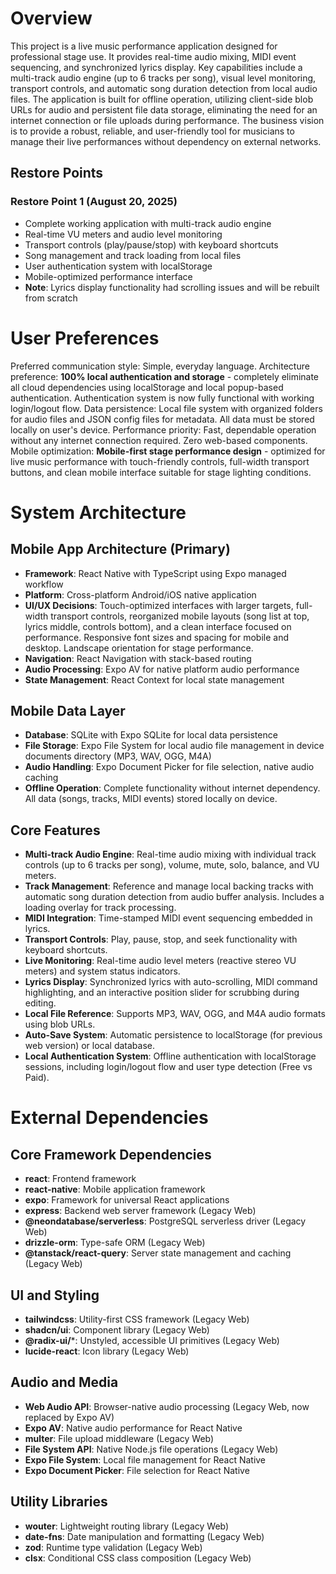 # Overview

This project is a live music performance application designed for professional stage use. It provides real-time audio mixing, MIDI event sequencing, and synchronized lyrics display. Key capabilities include a multi-track audio engine (up to 6 tracks per song), visual level monitoring, transport controls, and automatic song duration detection from local audio files. The application is built for offline operation, utilizing client-side blob URLs for audio and persistent file data storage, eliminating the need for an internet connection or file uploads during performance. The business vision is to provide a robust, reliable, and user-friendly tool for musicians to manage their live performances without dependency on external networks.

## Restore Points

### Restore Point 1 (August 20, 2025)
- Complete working application with multi-track audio engine
- Real-time VU meters and audio level monitoring  
- Transport controls (play/pause/stop) with keyboard shortcuts
- Song management and track loading from local files
- User authentication system with localStorage
- Mobile-optimized performance interface
- **Note**: Lyrics display functionality had scrolling issues and will be rebuilt from scratch

# User Preferences

Preferred communication style: Simple, everyday language.
Architecture preference: **100% local authentication and storage** - completely eliminate all cloud dependencies using localStorage and local popup-based authentication. Authentication system is now fully functional with working login/logout flow.
Data persistence: Local file system with organized folders for audio files and JSON config files for metadata. All data must be stored locally on user's device.
Performance priority: Fast, dependable operation without any internet connection required. Zero web-based components.
Mobile optimization: **Mobile-first stage performance design** - optimized for live music performance with touch-friendly controls, full-width transport buttons, and clean mobile interface suitable for stage lighting conditions.

# System Architecture

## Mobile App Architecture (Primary)
- **Framework**: React Native with TypeScript using Expo managed workflow
- **Platform**: Cross-platform Android/iOS native application
- **UI/UX Decisions**: Touch-optimized interfaces with larger targets, full-width transport controls, reorganized mobile layouts (song list at top, lyrics middle, controls bottom), and a clean interface focused on performance. Responsive font sizes and spacing for mobile and desktop. Landscape orientation for stage performance.
- **Navigation**: React Navigation with stack-based routing
- **Audio Processing**: Expo AV for native platform audio performance
- **State Management**: React Context for local state management

## Mobile Data Layer
- **Database**: SQLite with Expo SQLite for local data persistence
- **File Storage**: Expo File System for local audio file management in device documents directory (MP3, WAV, OGG, M4A)
- **Audio Handling**: Expo Document Picker for file selection, native audio caching
- **Offline Operation**: Complete functionality without internet dependency. All data (songs, tracks, MIDI events) stored locally on device.

## Core Features
- **Multi-track Audio Engine**: Real-time audio mixing with individual track controls (up to 6 tracks per song), volume, mute, solo, balance, and VU meters.
- **Track Management**: Reference and manage local backing tracks with automatic song duration detection from audio buffer analysis. Includes a loading overlay for track processing.
- **MIDI Integration**: Time-stamped MIDI event sequencing embedded in lyrics.
- **Transport Controls**: Play, pause, stop, and seek functionality with keyboard shortcuts.
- **Live Monitoring**: Real-time audio level meters (reactive stereo VU meters) and system status indicators.
- **Lyrics Display**: Synchronized lyrics with auto-scrolling, MIDI command highlighting, and an interactive position slider for scrubbing during editing.
- **Local File Reference**: Supports MP3, WAV, OGG, and M4A audio formats using blob URLs.
- **Auto-Save System**: Automatic persistence to localStorage (for previous web version) or local database.
- **Local Authentication System**: Offline authentication with localStorage sessions, including login/logout flow and user type detection (Free vs Paid).

# External Dependencies

## Core Framework Dependencies
- **react**: Frontend framework
- **react-native**: Mobile application framework
- **expo**: Framework for universal React applications
- **express**: Backend web server framework (Legacy Web)
- **@neondatabase/serverless**: PostgreSQL serverless driver (Legacy Web)
- **drizzle-orm**: Type-safe ORM (Legacy Web)
- **@tanstack/react-query**: Server state management and caching (Legacy Web)

## UI and Styling
- **tailwindcss**: Utility-first CSS framework (Legacy Web)
- **shadcn/ui**: Component library (Legacy Web)
- **@radix-ui/***: Unstyled, accessible UI primitives (Legacy Web)
- **lucide-react**: Icon library (Legacy Web)

## Audio and Media
- **Web Audio API**: Browser-native audio processing (Legacy Web, now replaced by Expo AV)
- **Expo AV**: Native audio performance for React Native
- **multer**: File upload middleware (Legacy Web)
- **File System API**: Native Node.js file operations (Legacy Web)
- **Expo File System**: Local file management for React Native
- **Expo Document Picker**: File selection for React Native

## Utility Libraries
- **wouter**: Lightweight routing library (Legacy Web)
- **date-fns**: Date manipulation and formatting (Legacy Web)
- **zod**: Runtime type validation (Legacy Web)
- **clsx**: Conditional CSS class composition (Legacy Web)
```